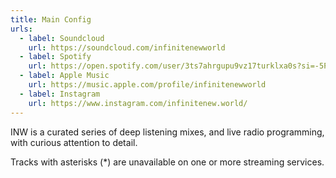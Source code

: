```yaml
---
title: Main Config
urls:
  - label: Soundcloud
    url: https://soundcloud.com/infinitenewworld
  - label: Spotify
    url: https://open.spotify.com/user/3ts7ahrgupu9vz17turklxa0s?si=-5PeM-39SKWogeQgvP8HaQ
  - label: Apple Music
    url: https://music.apple.com/profile/infinitenewworld
  - label: Instagram
    url: https://www.instagram.com/infinitenew.world/
---
```

INW is a curated series of deep listening mixes, and live radio programming,
with curious attention to detail.

Tracks with asterisks (*) are unavailable on one or more streaming services.
